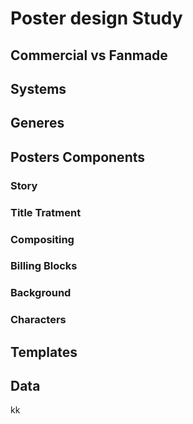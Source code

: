 # Poster design Study

## Commercial vs Fanmade
## Systems
## Generes
## Posters Components
### Story
### Title Tratment
### Compositing
### Billing Blocks
### Background
### Characters
## Templates
## Data
kk
